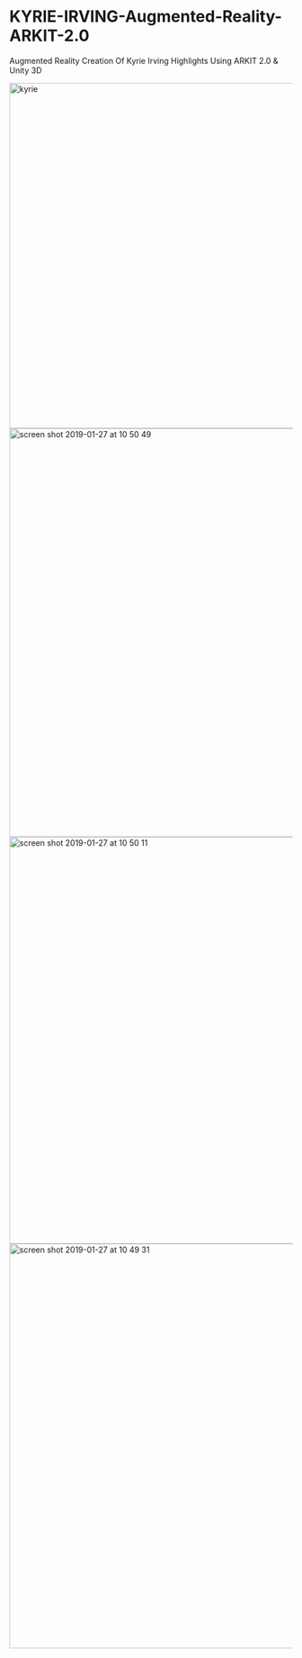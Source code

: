 # KYRIE-IRVING-Augmented-Reality-ARKIT-2.0
Augmented Reality Creation Of Kyrie Irving Highlights Using ARKIT 2.0 & Unity 3D


<img width="613" alt="kyrie" src="https://user-images.githubusercontent.com/43025563/51803304-9294c800-2221-11e9-9694-6a8704ec9d54.png">
<img width="725" alt="screen shot 2019-01-27 at 10 50 49" src="https://user-images.githubusercontent.com/43025563/51803292-785aea00-2221-11e9-901c-0e0124c7e1f6.png">
<img width="722" alt="screen shot 2019-01-27 at 10 50 11" src="https://user-images.githubusercontent.com/43025563/51803294-7b55da80-2221-11e9-84b2-0cb85230d45e.png">
<img width="718" alt="screen shot 2019-01-27 at 10 49 31" src="https://user-images.githubusercontent.com/43025563/51803295-7e50cb00-2221-11e9-8d84-ccf7385ce65d.png">



